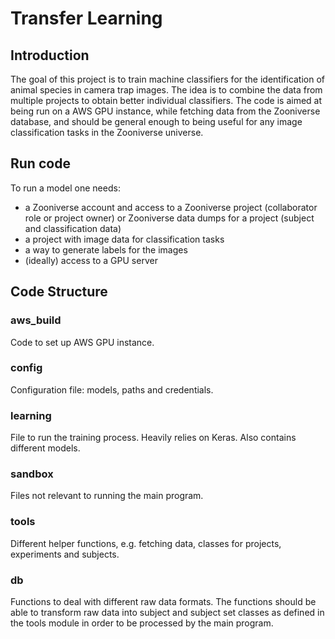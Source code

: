 # Transfer Learning

## Introduction

The goal of this project is to train machine classifiers for the identification of animal species in camera trap images. The idea is to combine the data from multiple projects to obtain better individual classifiers. The code is aimed at being run on a AWS GPU instance, while fetching data from the Zooniverse database, and should be general enough to being useful for any image classification tasks in the Zooniverse universe.

## Run code

To run a model one needs:
* a Zooniverse account and access to a Zooniverse project (collaborator role or project owner)
  or Zooniverse data dumps for a project (subject and classification data)
* a project with image data for classification tasks
* a way to generate labels for the images
* (ideally) access to a GPU server

## Code Structure

### aws_build
Code to set up AWS GPU instance. 

### config
Configuration file: models, paths and credentials.

### learning
File to run the training process. Heavily relies on Keras. Also contains different models.

### sandbox
Files not relevant to running the main program.

### tools
Different helper functions, e.g. fetching data, classes for projects, experiments and subjects.

### db
Functions to deal with different raw data formats. The functions should be able to transform raw data into subject and subject set classes as defined in the tools module in order to be processed by the main program.
